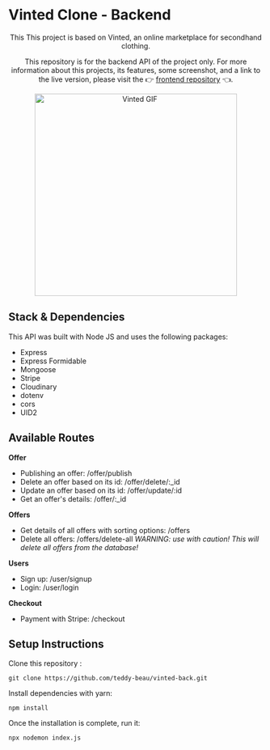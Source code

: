 # Vinted Clone - Backend

<div align="center">

This This project is based on Vinted, an online marketplace for secondhand clothing.

This repository is for the backend API of the project only. For more information about this projects, its features, some screenshot, and a link to the live version, please visit the 👉 [frontend repository](https://github.com/teddy-beau/vinted-front) 👈.

<img src="https://github.com/teddy-beau/vinted-front/blob/main/_preview/vinted-login-buy.gif" alt="Vinted GIF" width="400" /></div>

## Stack & Dependencies

This API was built with Node JS and uses the following packages:

-  Express
-  Express Formidable
-  Mongoose
-  Stripe
-  Cloudinary
-  dotenv
-  cors
-  UID2

## Available Routes

**Offer**

-  Publishing an offer: /offer/publish
-  Delete an offer based on its id: /offer/delete/:\_id
-  Update an offer based on its id: /offer/update/:id
-  Get an offer's details: /offer/:\_id

**Offers**

-  Get details of all offers with sorting options: /offers
-  Delete all offers: /offers/delete-all _WARNING: use with caution! This will delete all offers from the database!_

**Users**

-  Sign up: /user/signup
-  Login: /user/login

**Checkout**

-  Payment with Stripe: /checkout

## Setup Instructions

Clone this repository :

```
git clone https://github.com/teddy-beau/vinted-back.git
```

Install dependencies with yarn:

```
npm install
```

Once the installation is complete, run it:

```
npx nodemon index.js
```
